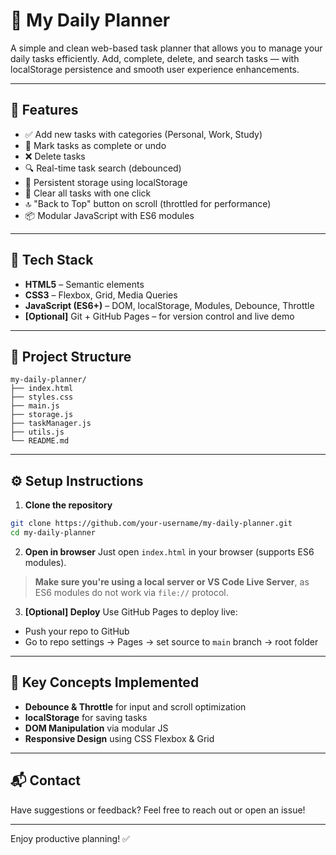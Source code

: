 # 📝 My Daily Planner

A simple and clean web-based task planner that allows you to manage your daily tasks efficiently. Add, complete, delete, and search tasks — with localStorage persistence and smooth user experience enhancements.

---

## 🔧 Features

- ✅ Add new tasks with categories (Personal, Work, Study)
- 🔄 Mark tasks as complete or undo
- ❌ Delete tasks
- 🔍 Real-time task search (debounced)
- 💾 Persistent storage using localStorage
- 🧹 Clear all tasks with one click
- 🔝 "Back to Top" button on scroll (throttled for performance)
- 📦 Modular JavaScript with ES6 modules

---

## 🚀 Tech Stack

- **HTML5** – Semantic elements
- **CSS3** – Flexbox, Grid, Media Queries
- **JavaScript (ES6+)** – DOM, localStorage, Modules, Debounce, Throttle
- **[Optional]** Git + GitHub Pages – for version control and live demo

---

## 📂 Project Structure

```
my-daily-planner/
├── index.html
├── styles.css
├── main.js
├── storage.js
├── taskManager.js
├── utils.js
└── README.md
```

---

## ⚙️ Setup Instructions

1. **Clone the repository**
```bash
git clone https://github.com/your-username/my-daily-planner.git
cd my-daily-planner
```

2. **Open in browser**
Just open `index.html` in your browser (supports ES6 modules).

> **Make sure you're using a local server or VS Code Live Server**, as ES6 modules do not work via `file://` protocol.

3. **[Optional] Deploy**
Use GitHub Pages to deploy live:
- Push your repo to GitHub
- Go to repo settings → Pages → set source to `main` branch → root folder

---

## 🧠 Key Concepts Implemented

- **Debounce & Throttle** for input and scroll optimization
- **localStorage** for saving tasks
- **DOM Manipulation** via modular JS
- **Responsive Design** using CSS Flexbox & Grid

---

## 📬 Contact

Have suggestions or feedback? Feel free to reach out or open an issue!

---

Enjoy productive planning! ✅
